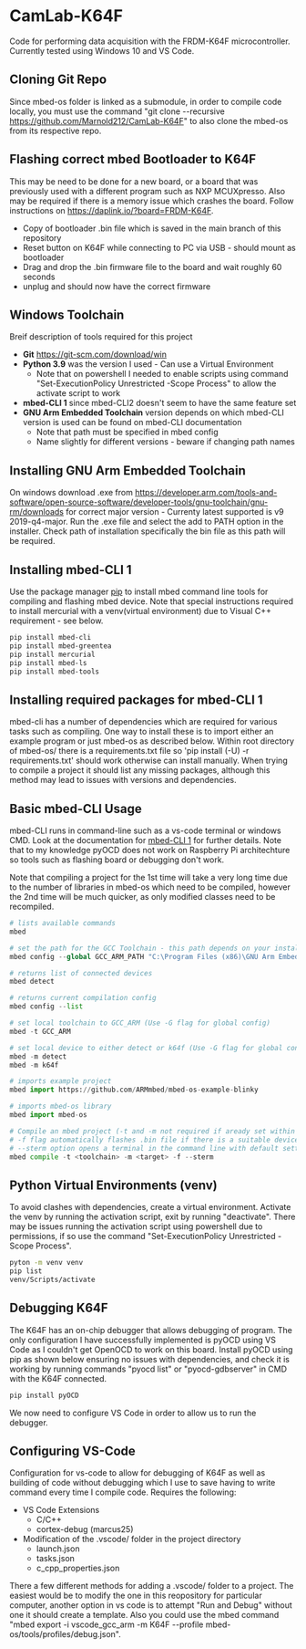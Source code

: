 # CamLab-K64F
Code for performing data acquisition with the FRDM-K64F microcontroller. Currently tested using Windows 10 and VS Code. 

## Cloning Git Repo

Since mbed-os folder is linked as a submodule, in order to compile code locally, you must use the command "git clone --recursive https://github.com/Marnold212/CamLab-K64F" to also clone the mbed-os from its respective repo.  

## Flashing correct mbed Bootloader to K64F 

This may be need to be done for a new board, or a board that was previously used with a different program such as NXP MCUXpresso. Also may be required if there is a memory issue which crashes the board. Follow instructions on https://daplink.io/?board=FRDM-K64F.

- Copy of bootloader .bin file which is saved in the main branch of this repository 
- Reset button on K64F while connecting to PC via USB - should mount as bootloader 
- Drag and drop the .bin firmware file to the board and wait roughly 60 seconds
- unplug and should now have the correct firmware 

## Windows Toolchain 

Breif description of tools required for this project  

- **Git** https://git-scm.com/download/win
- **Python 3.9** was the version I used - Can use a Virtual Environment
  - Note that on powershell I needed to enable scripts using command "Set-ExecutionPolicy Unrestricted -Scope Process" to allow the activate script to work 
- **mbed-CLI 1** since mbed-CLI2 doesn't seem to have the same feature set 
- **GNU Arm Embedded Toolchain** version depends on which mbed-CLI version is used can be found on mbed-CLI documentation
  - Note that path must be specified in mbed config 
  - Name slightly for different versions - beware if changing path names 

## Installing GNU Arm Embedded Toolchain

On windows download .exe from https://developer.arm.com/tools-and-software/open-source-software/developer-tools/gnu-toolchain/gnu-rm/downloads for correct major version - Currenty latest supported is v9 2019-q4-major. Run the .exe file and select the add to PATH option in the installer. Check path of installation specifically the bin file as this path will be required. 

## Installing mbed-CLI 1

Use the package manager [pip](https://pip.pypa.io/en/stable/) to install mbed command line tools for compiling and flashing mbed device. Note that special instructions required to install mercurial with a venv(virtual environment) due to Visual C++ requirement - see below. 

```bash
pip install mbed-cli
pip install mbed-greentea
pip install mercurial
pip install mbed-ls
pip install mbed-tools
```

## Installing required packages for mbed-CLI 1
mbed-cli has a number of dependencies which are required for various tasks such as compiling. One way to install these is to import either an example program or just mbed-os as described below. Within root directory of mbed-os/ there is a requirements.txt file so 'pip install (-U) -r requirements.txt' should work otherwise can install manually. When trying to compile a project it should list any missing packages, although this method may lead to issues with versions and dependencies. 
 

## Basic mbed-CLI Usage 

mbed-CLI runs in command-line such as a vs-code terminal or windows CMD. Look at the documentation for [mbed-CLI 1](https://os.mbed.com/docs/mbed-os/v6.15/build-tools/mbed-cli-1.html) for further details. Note that to my knowledge pyOCD does not work on Raspberry Pi architechture so tools such as flashing board or debugging don't work.

Note that compiling a project for the 1st time will take a very long time due to the number of libraries in mbed-os which need to be compiled, however the 2nd time will be much quicker, as only modified classes need to be recompiled. 

```python
# lists available commands 
mbed 

# set the path for the GCC Toolchain - this path depends on your installation 
mbed config --global GCC_ARM_PATH "C:\Program Files (x86)\GNU Arm Embedded Toolchain\10 2020-q4-major\bin"

# returns list of connected devices 
mbed detect

# returns current compilation config 
mbed config --list

# set local toolchain to GCC_ARM (Use -G flag for global config)
mbed -t GCC_ARM

# set local device to either detect or k64f (Use -G flag for global config)
mbed -m detect
mbed -m k64f

# imports example project 
mbed import https://github.com/ARMmbed/mbed-os-example-blinky 

# imports mbed-os library
mbed import mbed-os 

# Compile an mbed project (-t and -m not required if aready set within project)
# -f flag automatically flashes .bin file if there is a suitable device connected 
# --sterm option opens a terminal in the command line with default settings (9600)
mbed compile -t <toolchain> -m <target> -f --sterm 
```

## Python Virtual Environments (venv)

To avoid clashes with dependencies, create a virtual environment. Activate the venv by running the activation script, exit by running "deactivate". 
There may be issues running the activation script using powershell due to permissions, if so use the command "Set-ExecutionPolicy Unrestricted -Scope Process". 


```bash
pyton -m venv venv 
pip list 
venv/Scripts/activate 
```

## Debugging K64F 

The K64F has an on-chip debugger that allows debugging of program. The only configuration I have successfully implemented is pyOCD using VS Code as I couldn't get OpenOCD to work on this board. Install pyOCD using pip as shown below ensuring no issues with dependencies, and check it is working by running commands "pyocd list" or "pyocd-gdbserver" in CMD with the K64F connected. 

```bash
pip install pyOCD 
```
We now need to configure VS Code in order to allow us to run the debugger. 


## Configuring VS-Code 

Configuration for vs-code to allow for debugging of K64F as well as building of code without debugging which I use to save having to write command every time I compile code. Requires the following:
- VS Code Extensions
  - C/C++
  - cortex-debug (marcus25)
- Modification of the .vscode/ folder in the project directory 
  - launch.json
  - tasks.json 
  - c_cpp_properties.json

There a few different methods for adding a .vscode/ folder to a project. The easiest would be to modify the one in this reopository for particular computer, another option in vs code is to attempt "Run and Debug" without one it should create a template. Also you could use the mbed command "mbed export -i vscode_gcc_arm -m K64F --profile mbed-os/tools/profiles/debug.json". 

